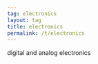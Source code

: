 ```yaml
---
tag: electronics
layout: tag
title: electronics
permalink: /t/electronics
---
```

digital and analog electronics
